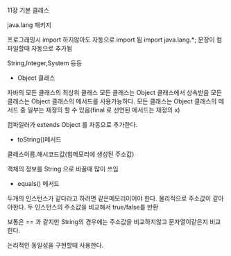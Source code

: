 11장 기본 클래스

java.lang 패키지 

프로그래밍시 import 하지않아도 자동으로 import 됨
import java.lang.*; 문장이 컴파일할때 자동으로 추가됨

String,Integer,System 등등

- Object 클래스

 자바의 모든 클래스의 최상위 클래스
 모든 클래스는 Object 클래스에서 상속받음
 모든 클래스는 Object 클래스의 메서드를 사용가능하다.
 모든 클래스는 Object 클래스의 메서드 중 일부는 재정의 할 수 있음(final 로 선언된 메서드는 재정의 x)
 
 컴파일러가 extends Object 를 자동으로 추가한다.
 
- toString()메서드

클래스이름.해시코드값(힙메모리에 생성된 주소값)

객체의 정보를 String 으로 바꿀때 많이 쓰임

- equals() 메서드 

 두개의 인스턴스가 같다라고 하려면  같은메모리이어야 한다. 물리적으로 주소값이 같아야한다.
 두 인스턴스의 주소값을 비교해서 true/false를 반환
 
 보통은 == 과 같지만 String의 경우에는 주소값을 비교하지않고 문자열이같은지 비교한다.
 
 논리적인 동일성을 구현할때 사용한다.